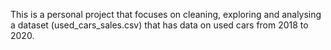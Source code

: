 This is a personal project that focuses on cleaning, exploring and analysing a dataset (used_cars_sales.csv) 
that has data on used cars from 2018 to 2020. 
 

